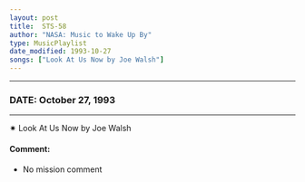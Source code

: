 ```yaml
---
layout: post
title:  STS-58
author: "NASA: Music to Wake Up By"
type: MusicPlaylist
date_modified: 1993-10-27
songs: ["Look At Us Now by Joe Walsh"]
---
```


----
### DATE: October 27, 1993
----
✷ Look At Us Now by Joe Walsh

#### Comment:
* No mission comment



<br/>
<center>
	<a target="_blank"
	   href="https://twitter.com/intent/tweet?hashtags=Space,NASA,Playlist,NASAWakeupCalls,SpaceProgram&text={{ page.author}}, '{{ page.songs.first }}' {{ page.title }}, {{ page.date | date: '%B %d, %Y' }}. {{ site.url }}{{ page.url }} @nasawakeupcalls">
	   <i class="fab fa-twitter" alt="Tweet this page" style="font-size: 1.3em;"></i>
	</a>
	&nbsp; 	<i class="fas fa-user-astronaut" style="font-size: 1.5em;"></i> &nbsp;
    <a type="amzn" search="'Look At Us Now by Joe Walsh'" category="popular music">
        <i class="fab fa-amazon" style="font-size: 1.3em;"></i>
    </a>
</center>
